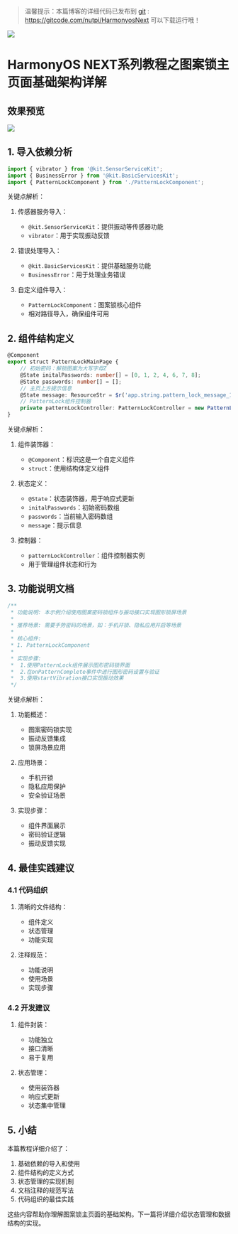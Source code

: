 > 温馨提示：本篇博客的详细代码已发布到 [git](https://gitcode.com/nutpi/HarmonyosNext) : https://gitcode.com/nutpi/HarmonyosNext 可以下载运行哦！

![](https://files.mdnice.com/user/47561/e7866215-2919-4450-90eb-21112b7974a1.png)
# HarmonyOS NEXT系列教程之图案锁主页面基础架构详解

## 效果预览

![](https://files.mdnice.com/user/47561/2f1ef0ab-9b7b-4ef9-97e7-7e631fa96084.gif)
## 1. 导入依赖分析

```typescript
import { vibrator } from '@kit.SensorServiceKit';
import { BusinessError } from '@kit.BasicServicesKit';
import { PatternLockComponent } from './PatternLockComponent';
```

关键点解析：
1. 传感器服务导入：
   - `@kit.SensorServiceKit`：提供振动等传感器功能
   - `vibrator`：用于实现振动反馈

2. 错误处理导入：
   - `@kit.BasicServicesKit`：提供基础服务功能
   - `BusinessError`：用于处理业务错误

3. 自定义组件导入：
   - `PatternLockComponent`：图案锁核心组件
   - 相对路径导入，确保组件可用

## 2. 组件结构定义

```typescript
@Component
export struct PatternLockMainPage {
    // 初始密码：解锁图案为大写字母Z
    @State initalPasswords: number[] = [0, 1, 2, 4, 6, 7, 8];
    @State passwords: number[] = [];
    // 主页上方提示信息
    @State message: ResourceStr = $r('app.string.pattern_lock_message_1');
    // PatternLock组件控制器
    private patternLockController: PatternLockController = new PatternLockController();
}
```

关键点解析：
1. 组件装饰器：
   - `@Component`：标识这是一个自定义组件
   - `struct`：使用结构体定义组件

2. 状态定义：
   - `@State`：状态装饰器，用于响应式更新
   - `initalPasswords`：初始密码数组
   - `passwords`：当前输入密码数组
   - `message`：提示信息

3. 控制器：
   - `patternLockController`：组件控制器实例
   - 用于管理组件状态和行为

## 3. 功能说明文档

```typescript
/**
 * 功能说明: 本示例介绍使用图案密码锁组件与振动接口实现图形锁屏场景
 *
 * 推荐场景: 需要手势密码的场景，如：手机开锁、隐私应用开启等场景
 *
 * 核心组件:
 * 1. PatternLockComponent
 *
 * 实现步骤:
 *  1.使用PatternLock组件展示图形密码锁界面
 *  2.在onPatternComplete事件中进行图形密码设置与验证
 *  3.使用startVibration接口实现振动效果
 */
```

关键点解析：
1. 功能概述：
   - 图案密码锁实现
   - 振动反馈集成
   - 锁屏场景应用

2. 应用场景：
   - 手机开锁
   - 隐私应用保护
   - 安全验证场景

3. 实现步骤：
   - 组件界面展示
   - 密码验证逻辑
   - 振动反馈实现

## 4. 最佳实践建议

### 4.1 代码组织
1. 清晰的文件结构：
   - 组件定义
   - 状态管理
   - 功能实现

2. 注释规范：
   - 功能说明
   - 使用场景
   - 实现步骤

### 4.2 开发建议
1. 组件封装：
   - 功能独立
   - 接口清晰
   - 易于复用

2. 状态管理：
   - 使用装饰器
   - 响应式更新
   - 状态集中管理

## 5. 小结

本篇教程详细介绍了：
1. 基础依赖的导入和使用
2. 组件结构的定义方式
3. 状态管理的实现机制
4. 文档注释的规范写法
5. 代码组织的最佳实践

这些内容帮助你理解图案锁主页面的基础架构。下一篇将详细介绍状态管理和数据结构的实现。
